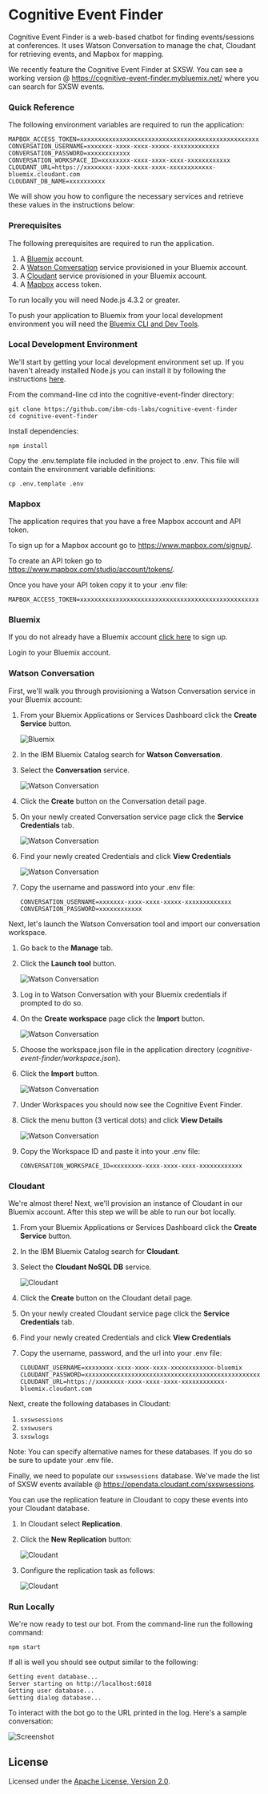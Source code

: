 # Cognitive Event Finder

Cognitive Event Finder is a web-based chatbot for finding events/sessions at conferences.
It uses Watson Conversation to manage the chat, Cloudant for retrieving events,
and Mapbox for mapping. 

We recently feature the Cognitive Event Finder at SXSW.
You can see a working version @ https://cognitive-event-finder.mybluemix.net/ where you can search for SXSW events.

### Quick Reference

The following environment variables are required to run the application:

```
MAPBOX_ACCESS_TOKEN=xxxxxxxxxxxxxxxxxxxxxxxxxxxxxxxxxxxxxxxxxxxxxxxxxx
CONVERSATION_USERNAME=xxxxxxx-xxxx-xxxx-xxxxx-xxxxxxxxxxxxx
CONVERSATION_PASSWORD=xxxxxxxxxxxx
CONVERSATION_WORKSPACE_ID=xxxxxxxx-xxxx-xxxx-xxxx-xxxxxxxxxxxx
CLOUDANT_URL=https://xxxxxxxx-xxxx-xxxx-xxxx-xxxxxxxxxxxx-bluemix.cloudant.com
CLOUDANT_DB_NAME=xxxxxxxxxx
```

We will show you how to configure the necessary services and retrieve these values in the instructions below:

### Prerequisites

The following prerequisites are required to run the application.

1. A [Bluemix](https://www.ibm.com/cloud-computing/bluemix/) account.
2. A [Watson Conversation](https://www.ibm.com/watson/developercloud/conversation.html) service provisioned in your Bluemix account.
3. A [Cloudant](http://cloudant.com/) service provisioned in your Bluemix account.
4. A [Mapbox](https://www.mapbox.com/) access token.

To run locally you will need Node.js 4.3.2 or greater.

To push your application to Bluemix from your local development environment you will need the [Bluemix CLI and Dev Tools](https://console.ng.bluemix.net/docs/starters/install_cli.html).

### Local Development Environment

We'll start by getting your local development environment set up. If you haven't already installed Node.js
you can install it by following the instructions [here](https://nodejs.org/en/).

From the command-line cd into the cognitive-event-finder directory:

```
git clone https://github.com/ibm-cds-labs/cognitive-event-finder
cd cognitive-event-finder
```
 
Install dependencies:

```
npm install
```

Copy the .env.template file included in the project to .env. This file will contain the environment variable definitions:

```
cp .env.template .env
```

### Mapbox

The application requires that you have a free Mapbox account and API token.

To sign up for a Mapbox account go to https://www.mapbox.com/signup/.
 
To create an API token go to https://www.mapbox.com/studio/account/tokens/.

Once you have your API token copy it to your .env file:

```
MAPBOX_ACCESS_TOKEN=xxxxxxxxxxxxxxxxxxxxxxxxxxxxxxxxxxxxxxxxxxxxxxxxxx
```

### Bluemix

If you do not already have a Bluemix account [click here](https://console.ng.bluemix.net/registration/) to sign up.

Login to your Bluemix account.

### Watson Conversation

First, we'll walk you through provisioning a Watson Conversation service in your Bluemix account:


1. From your Bluemix Applications or Services Dashboard click the **Create Service** button.

    ![Bluemix](screenshots/bluemix1.png?rev=3&raw=true)

2. In the IBM Bluemix Catalog search for **Watson Conversation**.
3. Select the **Conversation** service.

    ![Watson Conversation](screenshots/conversation1.png?rev=1&raw=true)
    
4. Click the **Create** button on the Conversation detail page.
5. On your newly created Conversation service page click the **Service Credentials** tab.

    ![Watson Conversation](screenshots/conversation2.png?rev=1&raw=true)

6. Find your newly created Credentials and click **View Credentials**

    ![Watson Conversation](screenshots/conversation3.png?rev=1&raw=true)

7. Copy the username and password into your .env file:

    ```
    CONVERSATION_USERNAME=xxxxxxx-xxxx-xxxx-xxxxx-xxxxxxxxxxxxx
    CONVERSATION_PASSWORD=xxxxxxxxxxxx
    ```

Next, let's launch the Watson Conversation tool and import our conversation workspace.

1. Go back to the **Manage** tab.
2. Click the **Launch tool** button.

    ![Watson Conversation](screenshots/conversation4.png?rev=1&raw=true)

3. Log in to Watson Conversation with your Bluemix credentials if prompted to do so.
4. On the **Create workspace** page click the **Import** button.

    ![Watson Conversation](screenshots/conversation5.png?rev=1&raw=true)
    
5. Choose the workspace.json file in the application directory (*cognitive-event-finder/workspace.json*).
6. Click the **Import** button.

    ![Watson Conversation](screenshots/conversation6.png?rev=1&raw=true)

7. Under Workspaces you should now see the Cognitive Event Finder.
8. Click the menu button (3 vertical dots) and click **View Details**

    ![Watson Conversation](screenshots/conversation7.png?rev=1&raw=true)
    
9. Copy the Workspace ID and paste it into your .env file:

    ```
    CONVERSATION_WORKSPACE_ID=xxxxxxxx-xxxx-xxxx-xxxx-xxxxxxxxxxxx
    ```

### Cloudant

We're almost there! Next, we'll provision an instance of Cloudant in our Bluemix account. After this step we will be able to run our bot locally.

1. From your Bluemix Applications or Services Dashboard click the **Create Service** button.
2. In the IBM Bluemix Catalog search for **Cloudant**.
3. Select the **Cloudant NoSQL DB** service.

    ![Cloudant](screenshots/cloudant1.png?rev=1&raw=true)

4. Click the **Create** button on the Cloudant detail page.
5. On your newly created Cloudant service page click the **Service Credentials** tab.
6. Find your newly created Credentials and click **View Credentials**
7. Copy the username, password, and the url into your .env file:

    ```
    CLOUDANT_USERNAME=xxxxxxxx-xxxx-xxxx-xxxx-xxxxxxxxxxxx-bluemix
    CLOUDANT_PASSWORD=xxxxxxxxxxxxxxxxxxxxxxxxxxxxxxxxxxxxxxxxxxxxxxxxxxxxxxxxxxxxxxxx
    CLOUDANT_URL=https://xxxxxxxx-xxxx-xxxx-xxxx-xxxxxxxxxxxx-bluemix.cloudant.com
    ```
Next, create the following databases in Cloudant:

1. `sxswsessions`
2. `sxswusers`
3. `sxswlogs`

Note: You can specify alternative names for these databases. If you do so be sure to update your .env file.
  
Finally, we need to populate our `sxswsessions` database. We've made the list of SXSW events available @ https://opendata.cloudant.com/sxswsessions.

You can use the replication feature in Cloudant to copy these events into your Cloudant database.

1. In Cloudant select **Replication**.
2. Click the **New Replication** button:

    ![Cloudant](screenshots/cloudant2.png?rev=2&raw=true)

3. Configure the replication task as follows:

    ![Cloudant](screenshots/cloudant3.png?rev=2&raw=true)

### Run Locally

We're now ready to test our bot. From the command-line run the following command:

```
npm start
```

If all is well you should see output similar to the following:

```
Getting event database...
Server starting on http://localhost:6018
Getting user database...
Getting dialog database...
```

To interact with the bot go to the URL printed in the log. Here's a sample conversation:

![Screenshot](screenshots/app1.png?rev=1&raw=true)

## License

Licensed under the [Apache License, Version 2.0](LICENSE.txt).

